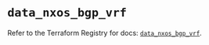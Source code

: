 # `data_nxos_bgp_vrf`

Refer to the Terraform Registry for docs: [`data_nxos_bgp_vrf`](https://registry.terraform.io/providers/ciscodevnet/nxos/0.5.10/docs/data-sources/bgp_vrf).
